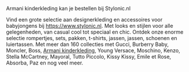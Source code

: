 Armani kinderkleding kan je bestellen bij Stylonic.nl

Vind een grote selectie aan designerkleding en accessoires voor babyjongens bij <a href="https://www.stylonic.nl/">https://www.stylonic.nl</a>. Met looks en stijlen voor alle gelegenheden, van casual cool tot speciaal en chic. Ontdek onze enorme selectie rompertjes, sets, pakken, t-shirts, jassen, jassen, schoenen en luiertassen. Met meer dan 160 collecties met Gucci, Burberry Baby, Moncler, Boss, <a href="https://www.stylonic.nl/collections/armani-kinderkleding/">Armani kinderkleding</a>, Young Versace, Moschino, Kenzo, Stella McCartney, Mayoral, Tutto Piccolo, Kissy Kissy, Emile et Rose, Absorba, Paz en nog veel meer.
